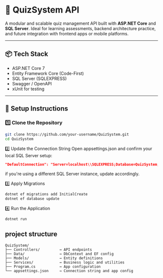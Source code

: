 # 🧠 QuizSystem API

A modular and scalable quiz management API built with **ASP.NET Core** and **SQL Server**. Ideal for learning assessments, backend architecture practice, and future integration with frontend apps or mobile platforms.

---

## 📦 Tech Stack

- ASP.NET Core 7
- Entity Framework Core (Code-First)
- SQL Server (SQLEXPRESS)
- Swagger / OpenAPI
- xUnit for testing

---

## 🚀 Setup Instructions

### 1️⃣ Clone the Repository
```bash
git clone https://github.com/your-username/QuizSystem.git
cd QuizSystem
```

2️⃣ Update the Connection String
Open appsettings.json and confirm your local SQL Server setup:
```json
"DefaultConnection": "Server=localhost\\SQLEXPRESS;Database=QuizSystem;Trusted_Connection=True;TrustServerCertificate=True"
```
if you're using a different SQL Server instance, update accordingly.

3️⃣ Apply Migrations
```bash
dotnet ef migrations add InitialCreate
dotnet ef database update
```
4️⃣ Run the Application
```bash
dotnet run
```
## project structure
```plaintext
QuizSystem/
├── Controllers/         → API endpoints
├── Data/                → DbContext and EF config
├── Models/              → Entity definitions
├── Services/            → Business logic and utilities
├── Program.cs           → App configuration
└── appsettings.json     → Connection string and app config
```




